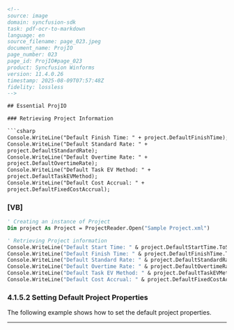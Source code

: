 ```html
<!--
source: image
domain: syncfusion-sdk
task: pdf-ocr-to-markdown
language: en
source_filename: page_023.jpeg
document_name: ProjIO
page_number: 023
page_id: ProjIO#page_023
product: Syncfusion Winforms
version: 11.4.0.26
timestamp: 2025-08-09T07:57:48Z
fidelity: lossless
-->

## Essential ProjIO

### Retrieving Project Information

```csharp
Console.WriteLine("Default Finish Time: " + project.DefaultFinishTime);
Console.WriteLine("Default Standard Rate: " +
project.DefaultStandardRate);
Console.WriteLine("Default Overtime Rate: " +
project.DefaultOvertimeRate);
Console.WriteLine("Default Task EV Method: " +
project.DefaultTaskEVMethod);
Console.WriteLine("Default Cost Accrual: " +
project.DefaultFixedCostAccrual);
```

### [VB]

```vb
' Creating an instance of Project
Dim project As Project = ProjectReader.Open("Sample Project.xml")

' Retrieving Project information
Console.WriteLine("Default Start Time: " & project.DefaultStartTime.ToString())
Console.WriteLine("Default Finish Time: " & project.DefaultFinishTime.ToString())
Console.WriteLine("Default Standard Rate: " & project.DefaultStandardRate)
Console.WriteLine("Default Overtime Rate: " & project.DefaultOvertimeRate)
Console.WriteLine("Default Task EV Method: " & project.DefaultTaskEVMethod)
Console.WriteLine("Default Cost Accrual: " & project.DefaultFixedCostAccrual)
```

### 4.1.5.2 Setting Default Project Properties

The following example shows how to set the default project properties.

---

<!-- tags: [projio, project, information, retrieval, vb, setting, properties] keywords: [project, default finish time, standard rate, overtime rate, task ev method, cost accrual, projectreader, sample project] -->
```